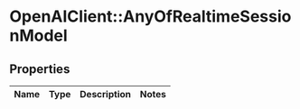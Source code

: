 # OpenAIClient::AnyOfRealtimeSessionModel

## Properties
Name | Type | Description | Notes
------------ | ------------- | ------------- | -------------

